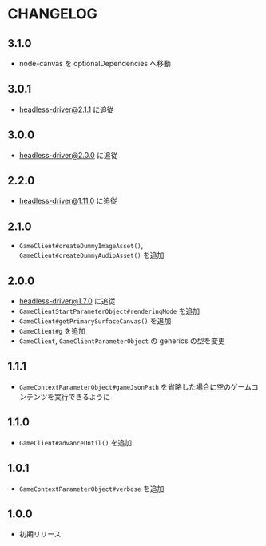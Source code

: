 # CHANGELOG

## 3.1.0
* node-canvas を optionalDependencies へ移動

## 3.0.1
* headless-driver@2.1.1 に追従

## 3.0.0
* headless-driver@2.0.0 に追従

## 2.2.0
* headless-driver@1.11.0 に追従

## 2.1.0
* `GameClient#createDummyImageAsset()`, `GameClient#createDummyAudioAsset()` を追加

## 2.0.0
* headless-driver@1.7.0 に追従
* `GameClientStartParameterObject#renderingMode` を追加
* `GameClient#getPrimarySurfaceCanvas()` を追加
* `GameClient#g` を追加
* `GameClient`, `GameClientParameterObject` の generics の型を変更

## 1.1.1
* `GameContextParameterObject#gameJsonPath` を省略した場合に空のゲームコンテンツを実行できるように

## 1.1.0
* `GameClient#advanceUntil()` を追加

## 1.0.1
* `GameContextParameterObject#verbose` を追加

## 1.0.0
* 初期リリース
